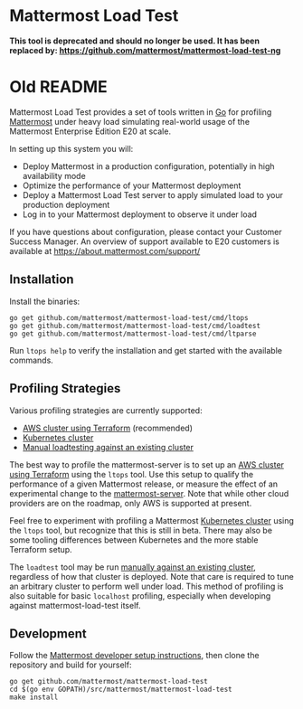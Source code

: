 # Mattermost Load Test 

**This tool is deprecated and should no longer be used. It has been replaced by: https://github.com/mattermost/mattermost-load-test-ng**


# Old README

Mattermost Load Test provides a set of tools written in [Go](https://golang.org/) for profiling [Mattermost](https://github.com/mattermost/mattermost-server) under heavy load simulating real-world usage of the Mattermost Enterprise Edition E20 at scale.

In setting up this system you will: 

- Deploy Mattermost in a production configuration, potentially in high availability mode
- Optimize the performance of your Mattermost deployment 
- Deploy a Mattermost Load Test server to apply simulated load to your production deployment 
- Log in to your Mattermost deployment to observe it under load

If you have questions about configuration, please contact your Customer Success Manager. An overview of support available to E20 customers is available at https://about.mattermost.com/support/

## Installation

Install the binaries:
```
go get github.com/mattermost/mattermost-load-test/cmd/ltops
go get github.com/mattermost/mattermost-load-test/cmd/loadtest
go get github.com/mattermost/mattermost-load-test/cmd/ltparse
```

Run `ltops help` to verify the installation and get started with the available commands.

## Profiling Strategies

Various profiling strategies are currently supported:
* [AWS cluster using Terraform](docs/terraform.md) (recommended)
* [Kubernetes cluster](docs/kubernetes.md)
* [Manual loadtesting against an existing cluster](docs/manual.md)

The best way to profile the mattermost-server is to set up an [AWS cluster using Terraform](docs/terraform.md) using the `ltops` tool. Use this setup to qualify the performance of a given Mattermost release, or measure the effect of an experimental change to the [mattermost-server](https://github.com/mattermost/mattermost-server). Note that while other cloud providers are on the roadmap, only AWS is supported at present.

Feel free to experiment with profiling a Mattermost [Kubernetes cluster](docs/kubernetes.md) using the `ltops` tool, but recognize that this is still in beta. There may also be some tooling differences between Kubernetes and the more stable Terraform setup.

The `loadtest` tool may be run [manually against an existing cluster](docs/manual.md), regardless of how that cluster is deployed. Note that care is required to tune an arbitrary cluster to perform well under load. This method of profiling is also suitable for basic `localhost` profiling, especially when developing against mattermost-load-test itself.

## Development

Follow the [Mattermost developer setup instructions](https://developers.mattermost.com/contribute/server/developer-setup/), then clone the repository and build for yourself:

```
go get github.com/mattermost/mattermost-load-test
cd $(go env GOPATH)/src/mattermost/mattermost-load-test
make install
```
